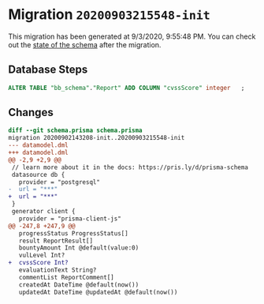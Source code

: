 # Migration `20200903215548-init`

This migration has been generated at 9/3/2020, 9:55:48 PM.
You can check out the [state of the schema](./schema.prisma) after the migration.

## Database Steps

```sql
ALTER TABLE "bb_schema"."Report" ADD COLUMN "cvssScore" integer   ;
```

## Changes

```diff
diff --git schema.prisma schema.prisma
migration 20200902143208-init..20200903215548-init
--- datamodel.dml
+++ datamodel.dml
@@ -2,9 +2,9 @@
 // learn more about it in the docs: https://pris.ly/d/prisma-schema
 datasource db {
   provider = "postgresql"
-  url = "***"
+  url = "***"
 }
 generator client {
   provider = "prisma-client-js"
@@ -247,8 +247,9 @@
   progressStatus ProgressStatus[]
   result ReportResult[]
   bountyAmount Int @default(value:0)
   vulLevel Int?
+  cvssScore Int?
   evaluationText String?
   commentList ReportComment[]
   createdAt DateTime @default(now())
   updatedAt DateTime @updatedAt @default(now())
```


